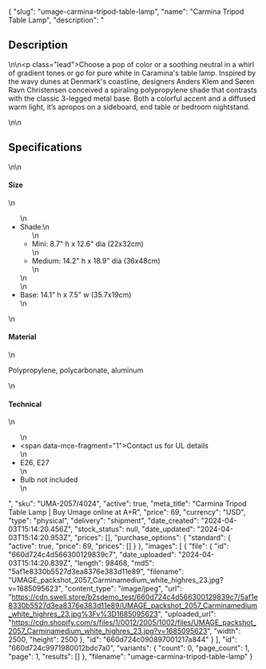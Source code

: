 {
  "slug": "umage-carmina-tripod-table-lamp",
  "name": "Carmina Tripod Table Lamp",
  "description": "<h2>Description</h2>\n<!-- split -->\n<p class=\"lead\">Choose a pop of color or a soothing neutral in a whirl of gradient tones or go for pure white in Caramina's table lamp. Inspired by the wavy dunes at Denmark's coastline, designers Anders Klem and Søren Ravn Christensen conceived a spiraling polypropylene shade that contrasts with the classic 3-legged metal base. Both a colorful accent and a diffused warm light, it’s apropos on a sideboard, end table or bedroom nightstand.  </p>\n<!-- split -->\n<h2>Specifications</h2>\n<!-- split -->\n<h4>Size</h4>\n<ul>\n<li>Shade:\n<ul>\n<li>Mini: 8.7\" h x 12.6\" dia (22x32cm)</li>\n<li>Medium: 14.2\" h x 18.9\" dia (36x48cm)</li>\n</ul>\n</li>\n<li>Base: 14.1\" h x 7.5\" w (35.7x19cm)</li>\n</ul>\n<h4>Material</h4>\n<p>Polypropylene, polycarbonate, aluminum</p>\n<h4>Technical</h4>\n<ul>\n<li><span data-mce-fragment=\"1\">Contact us for UL details</span></li>\n<li>E26, E27</li>\n<li>Bulb not included</li>\n</ul>",
  "sku": "UMA-2057/4024",
  "active": true,
  "meta_title": "Carmina Tripod Table Lamp | Buy Umage online at A+R",
  "price": 69,
  "currency": "USD",
  "type": "physical",
  "delivery": "shipment",
  "date_created": "2024-04-03T15:14:20.456Z",
  "stock_status": null,
  "date_updated": "2024-04-03T15:14:20.953Z",
  "prices": [],
  "purchase_options": {
    "standard": {
      "active": true,
      "price": 69,
      "prices": []
    }
  },
  "images": [
    {
      "file": {
        "id": "660d724c4d566300129839c7",
        "date_uploaded": "2024-04-03T15:14:20.839Z",
        "length": 98468,
        "md5": "5af1e8330b5527d3ea8376e383d11e89",
        "filename": "UMAGE_packshot_2057_Carminamedium_white_highres_23.jpg?v=1685095623",
        "content_type": "image/jpeg",
        "url": "https://cdn.swell.store/b2sdemo_test/660d724c4d566300129839c7/5af1e8330b5527d3ea8376e383d11e89/UMAGE_packshot_2057_Carminamedium_white_highres_23.jpg%3Fv%3D1685095623",
        "uploaded_url": "https://cdn.shopify.com/s/files/1/0012/2005/1002/files/UMAGE_packshot_2057_Carminamedium_white_highres_23.jpg?v=1685095623",
        "width": 2500,
        "height": 2500
      },
      "id": "660d724c090897001217a844"
    }
  ],
  "id": "660d724c9971980012bdc7a0",
  "variants": {
    "count": 0,
    "page_count": 1,
    "page": 1,
    "results": []
  },
  "filename": "umage-carmina-tripod-table-lamp"
}